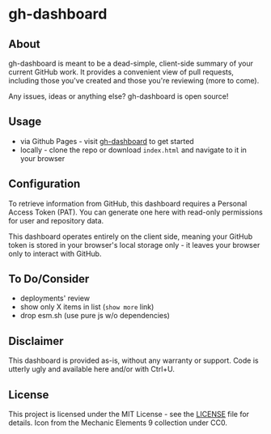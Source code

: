 # gh-dashboard

## About

gh-dashboard is meant to be a dead-simple, client-side summary of your current GitHub work. It provides a convenient view of pull requests, including those you've created and those you're reviewing (more to come).

Any issues, ideas or anything else? gh-dashboard is open source!

## Usage

- via Github Pages - visit [gh-dashboard](https://atfu-tech.github.io/gh-dashboard/) to get started
- locally - clone the repo or download `index.html` and navigate to it in your browser 

## Configuration

To retrieve information from GitHub, this dashboard requires a Personal Access Token (PAT). You can generate one here with read-only permissions for user and repository data.

This dashboard operates entirely on the client side, meaning your GitHub token is stored in your browser's local storage only - it leaves your browser only to interact with GitHub.

## To Do/Consider

- deployments' review
- show only X items in list (`show more` link)
- drop esm.sh (use pure js w/o dependencies)

## Disclaimer

This dashboard is provided as-is, without any warranty or support. Code is utterly ugly and available here and/or with Ctrl+U.

## License

This project is licensed under the MIT License - see the [LICENSE](LICENSE) file for details.
Icon from the Mechanic Elements 9 collection under CC0.

